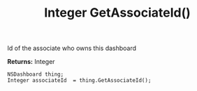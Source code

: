 ﻿---
uid: crmscript_ref_NSDashboard_GetAssociateId
title: Integer GetAssociateId()
intellisense: NSDashboard.GetAssociateId
keywords: NSDashboard, GetAssociateId
so.topic: reference
---

Id of the associate who owns this dashboard

**Returns:** Integer


```crmscript
NSDashboard thing;
Integer associateId  = thing.GetAssociateId();
```


